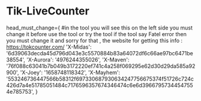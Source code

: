 # Tik-LiveCounter


head_must_change={
#in the tool you will see this on the left side you must change it before use the tool or try the tool if the tool say Fatel error then you must change it and sorry for that ,  the website for getting this info : https://tokcounter.com/
'X-Midas': '6d39063decda45d796d043e3c5570884b83a64072df6c66ae97bc6471be38554',
'X-Aurora': '4976244355026',
'X-Maven': '76f088c63041b7b049b3172220ef741c4a258f069295e62d30d29da585a92900',
'X-Joey': '1658748118342',
'X-Mayhem': '553246736447566b58312f697330687930634247756675374f51726c724c426d7a4e51785051484c7176596357674346474c6e6d39667957344547554e785753',
}
